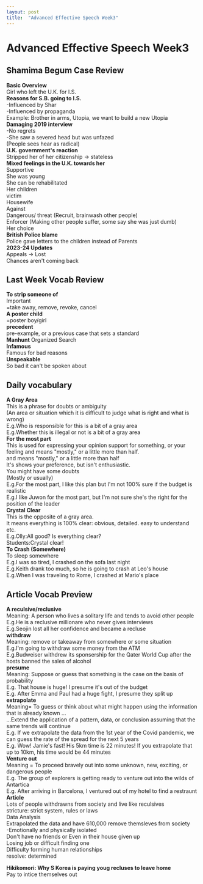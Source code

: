 ```yaml
---
layout: post
title:  "Advanced Effective Speech Week3"
---
```


# Advanced Effective Speech Week3
## Shamima Begum Case Review
**Basic Overview** <br/>
Girl who left the U.K. for I.S. <br/>
**Reasons for S.B. going to I.S.** <br/>
-Influenced by Shar <br/>
-Influenced by propaganda <br/>
Example: Brother in arms, Utopia, we want to build a new Utopia <br/>
**Damaging 2019 interview** <br/>
-No regrets <br/>
-She saw a severed head but was unfazed <br/>
(People sees hear as radical) <br/>
**U.K. government's reaction** <br/>
Stripped her of her citizenship -> stateless <br/>
**Mixed feelings in the U.K. towards her** <br/>
Supportive <br/>
She was young <br/>
She can be rehabilitated <br/>
Her children <br/>
victim <br/>
Housewife <br/>
Against <br/>
Dangerous/ threat (Recruit, brainwash other people) <br/>
Enforcer (Making other people suffer, some say she was just dumb) <br/>
Her choice <br/>
**British Police blame** <br/>
Police gave letters to the children instead of Parents <br/>
**2023-24 Updates** <br/>
Appeals -> Lost <br/>
Chances aren't coming back <br/>

## Last Week Vocab Review
**To strip someone of** <br/>
Important <br/>
=take away, remove, revoke, cancel <br/>
**A poster child** <br/>
=poster boy/girl <br/>
**precedent** <br/>
pre-example, or a previous case that sets a standard <br/>
**Manhunt** 
Organized Search <br/>
**Infamous** <br/>
Famous for bad reasons <br/>
**Unspeakable** <br/>
So bad it can't be spoken about <br/>

## Daily vocabulary
**A Gray Area** <br/>
This is a phrase for doubts or ambiguity <br/>
(An area or situation which it is difficult to judge what is right and what is wrong) <br/>
E.g.Who is responsible for this is a bit of a gray area <br/> 
E.g.Whether this is illegal or not is a bit of a gray area <br/>
**For the most part** <br/>
This is used for expressing your opinion support for something, or your feeling and means "mostly," or a little more than half. <Br/>
and means "mostly," or a little more than half <br/>
It's shows your preference, but isn't enthusiastic. <br/>
You might have some doubts <br/>
(Mostly or usually) <br/>
E.g.For the most part, I like this plan but I'm not 100% sure if the budget is realistic <br/>
E.g.I like Juwon for the most part, but I'm not sure she's the right for the position of the leader <br/>
**Crystal Clear** <br/>
This is the opposite of a gray area. <br/>
It means everything is 100% clear: obvious, detailed. easy to understand etc. <br/>
E.g.Olly:All good? Is everything clear? <br/>
Students:Crystal clear! <br/>
**To Crash (Somewhere)** <br/>
To sleep somewhere <br/>
E.g.I was so tired, I crashed on the sofa last night <br/>
E.g.Keith drank too much, so he is going to crash at Leo's house <br/>
E.g.When I was traveling to Rome, I crashed at Mario's place <br/>
## Article Vocab Preview
**A reculsive/reclusive** <br/>
Meaning: A person who lives a solitary life and tends to avoid other people <br/>
E.g.He is a reclusive millionare who never gives interviews <br/>
E.g.Seojin lost all her confidence and became a recluse <br/>
**withdraw** <br/>
Meaning: remove or takeaway from somewhere or some situation <br/>
E.g.I'm going to withdraw some money from the ATM <br/>
E.g.Budweiser withdrew its sponsership for the Qater World Cup after the hosts banned the sales of alcohol <br/>
**presume** <br/>
Meaning: Suppose or guess that something is the case on the basis of probability <Br/>
E.g. That house is huge! I presume it's out of the budget <br/>
E.g. After Emma and Paul had a huge fight, I presume they split up <br/>
**extrapolate** <br/>
Meaning= To guess or think about what might happen using the information that is already known ... <br/>
...Extend the application of a pattern, data, or conclusion assuming that the same trends will continue <br/>
E.g. If we extrapolate the data from the 1st year of the Covid pandemic, we can guess the rate of the spread for the next 5 years <br/>
E.g. Wow! Jamie's fast! His 5km time is 22 minutes! If you extrapolate that up to 10km, his time would be 44 minutes <br/>
**Venture out** <br/>
Meaning = To proceed bravely out into some unknown, new, exciting, or dangerous people <br/>
E.g. The group of explorers is getting ready to venture out into the wilds of Antartica <br/>
E.g. After arriving in Barcelona, I ventured out of my hotel to find a restraunt <br/>
**Article** <br/>
Lots of people withdrawns from society and live like reculsives <br/>
stricture: strict system, rules or laws <br/>
Data Analysis <br/>
Extrapolated the data and have 610,000 remove themsleves from society <br/>
-Emotionally and physically isolated <br/>
Don't have no friends or 
Even in their house given up <br/>
Losing job or difficult finding one <br/>
Difficulty forming human relationships <br/>
resolve: determined <br/>

**Hikikomori: Why S Korea is paying youg recluses to leave home** <br/>
Pay to intice themselves out <br/>


